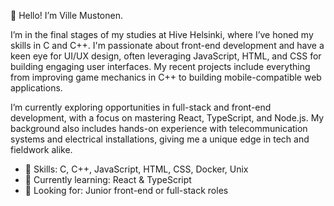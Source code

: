 👋 Hello! I’m Ville Mustonen.

I’m in the final stages of my studies at Hive Helsinki, where I’ve honed my skills in C and C++. I'm passionate about front-end development and have a keen eye for UI/UX design, often leveraging JavaScript, HTML, and CSS for building engaging user interfaces. My recent projects include everything from improving game mechanics in C++ to building mobile-compatible web applications.

I’m currently exploring opportunities in full-stack and front-end development, with a focus on mastering React, TypeScript, and Node.js. My background also includes hands-on experience with telecommunication systems and electrical installations, giving me a unique edge in tech and fieldwork alike.

- 🚀 Skills: C, C++, JavaScript, HTML, CSS, Docker, Unix
- 🌱 Currently learning: React & TypeScript
- 💼 Looking for: Junior front-end or full-stack roles



<!--
**vmustone/vmustone** is a ✨ _special_ ✨ repository because its `README.md` (this file) appears on your GitHub profile.

Here are some ideas to get you started:

- 🔭 I’m currently working on ...
- 🌱 I’m currently learning ...
- 👯 I’m looking to collaborate on ...
- 🤔 I’m looking for help with ...
- 💬 Ask me about ...
- 📫 How to reach me: ...
- 😄 Pronouns: ...
- ⚡ Fun fact: ...
-->
